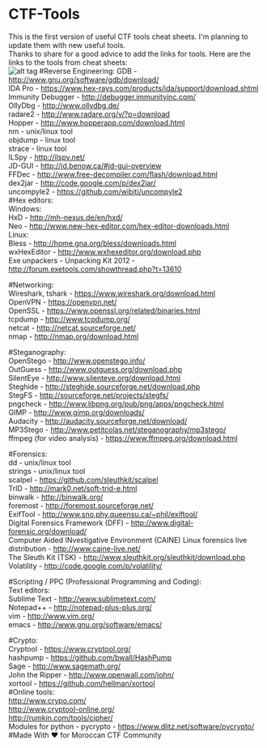 # CTF-Tools<br>
This is the first version of useful CTF tools cheat sheets. I'm planning to update them with new useful tools.<br>
Thanks to share for a good advice to add the links for tools. Here are the links to the tools from cheat sheets:<br>
![alt tag](https://github.com/MrMugiwara/CTF-Tools/blob/master/ctf.jpeg)
#Reverse Engineering:
GDB - http://www.gnu.org/software/gdb/download/<br>
IDA Pro - https://www.hex-rays.com/products/ida/support/download.shtml<br>
Immunity Debugger - http://debugger.immunityinc.com/<br>
OllyDbg - http://www.ollydbg.de/<br>
radare2 - http://www.radare.org/y/?p=download<br>
Hopper - http://www.hopperapp.com/download.html<br>
nm - unix/linux tool<br>
objdump - linux tool<br>
strace - linux tool<br>
ILSpy - http://ilspy.net/<br>
JD-GUI - http://jd.benow.ca/#jd-gui-overview<br>
FFDec - http://www.free-decompiler.com/flash/download.html<br>
dex2jar - http://code.google.com/p/dex2jar/<br>
uncompyle2 - https://github.com/wibiti/uncompyle2<br>
#Hex editors:<br>
Windows:<br>
HxD - http://mh-nexus.de/en/hxd/<br>
Neo - http://www.new-hex-editor.com/hex-editor-downloads.html<br>
Linux:<br>
Bless - http://home.gna.org/bless/downloads.html<br>
wxHexEditor - http://www.wxhexeditor.org/download.php<br>
Exe unpackers - Unpacking Kit 2012 - http://forum.exetools.com/showthread.php?t=13610<br>

#Networking:<br>
Wireshark, tshark - https://www.wireshark.org/download.html<br>
OpenVPN - https://openvpn.net/<br>
OpenSSL - https://www.openssl.org/related/binaries.html<br>
tcpdump - http://www.tcpdump.org/<br>
netcat - http://netcat.sourceforge.net/<br>
nmap - http://nmap.org/download.html<br>

#Steganography:<br>
OpenStego - http://www.openstego.info/<br>
OutGuess - http://www.outguess.org/download.php<br>
SilentEye - http://www.silenteye.org/download.html<br>
Steghide - http://steghide.sourceforge.net/download.php<br>
StegFS - http://sourceforge.net/projects/stegfs/<br>
pngcheck - http://www.libpng.org/pub/png/apps/pngcheck.html<br>
GIMP - http://www.gimp.org/downloads/<br>
Audacity - http://audacity.sourceforge.net/download/<br>
MP3Stego - http://www.petitcolas.net/steganography/mp3stego/<br>
ffmpeg (for video analysis) - https://www.ffmpeg.org/download.html<br>

#Forensics:<br>
dd - unix/linux tool<br>
strings - unix/linux tool<br>
scalpel - https://github.com/sleuthkit/scalpel<br>
TrID - http://mark0.net/soft-trid-e.html<br>
binwalk - http://binwalk.org/<br>
foremost - http://foremost.sourceforge.net/<br>
ExifTool - http://www.sno.phy.queensu.ca/~phil/exiftool/<br>
Digital Forensics Framework (DFF) - http://www.digital-forensic.org/download/<br>
Computer Aided INvestigative Environment (CAINE) Linux forensics live distribution - http://www.caine-live.net/<br>
The Sleuth Kit (TSK) - http://www.sleuthkit.org/sleuthkit/download.php<br>
Volatility - http://code.google.com/p/volatility/<br>

#Scripting / PPC (Professional Programming and Coding):<br>
Text editors:<br>
Sublime Text - http://www.sublimetext.com/<br>
Notepad++ - http://notepad-plus-plus.org/<br>
vim - http://www.vim.org/<br>
emacs - http://www.gnu.org/software/emacs/<br>

#Crypto:<br>
Cryptool - https://www.cryptool.org/<br>
hashpump - https://github.com/bwall/HashPump<br>
Sage - http://www.sagemath.org/<br>
John the Ripper - http://www.openwall.com/john/<br>
xortool - https://github.com/hellman/xortool<br>
#Online tools:<br>
http://www.crypo.com/<br>
http://www.cryptool-online.org/<br>
http://rumkin.com/tools/cipher/<br>
Modules for python - pycrypto - https://www.dlitz.net/software/pycrypto/<br>
#Made With ♥ for Moroccan CTF Community
